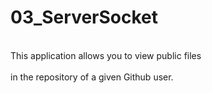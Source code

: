 # 03_ServerSocket
<br>This application allows you to view public files</br>
<br>in the repository of a given Github user.</br>
